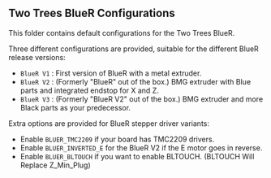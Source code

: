 ## Two Trees BlueR Configurations

This folder contains default configurations for the Two Trees BlueR.

Three different configurations are provided, suitable for the different BlueR release versions:

- `BlueR V1` : First version of BlueR with a metal extruder.
- `BlueR V2` : (Formerly "BlueR" out of the box.) BMG extruder with Blue parts and integrated endstop for X and Z.
- `BlueR V3` : (Formerly "BlueR V2" out of the box.) BMG extruder and more Black parts as your predecessor.

Extra options are provided for BlueR stepper driver variants:

- Enable `BLUER_TMC2209` if your board has TMC2209 drivers.
- Enable `BLUER_INVERTED_E` for the BlueR V2 if the E motor goes in reverse.
- Enable `BLUER_BLTOUCH` if you want to enable BLTOUCH. (BLTOUCH Will Replace Z_Min_Plug)
